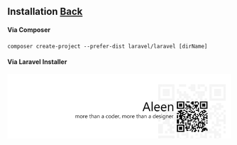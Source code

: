 ## Installation [Back](./../laravel.md)

#### Via Composer

`composer create-project --prefer-dist laravel/laravel [dirName]`

#### Via Laravel Installer


<a href="http://aleen42.github.io/" target="_blank" ><img src="./../../../../pic/tail.gif"></a>